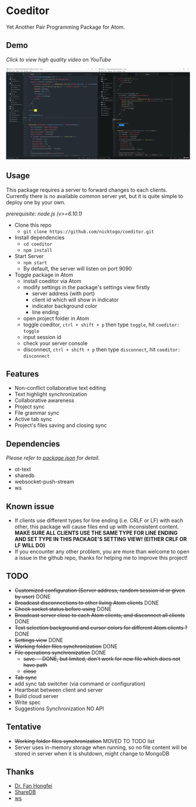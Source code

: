# Coeditor

Yet Another Pair Programming Package for Atom.

## Demo
_Click to view high quality video on YouTube_

[![demo](demo.gif)](https://youtu.be/EOCw2HfRxZE)

## Usage
This package requires a server to forward changes to each clients.
Currently there is no available common server yet, but it is quite simple to deploy one by your own.

_prerequisite: node.js (v>=6.10.1)_

+ Clone this repo
  - `git clone https://github.com/nicktogo/coeditor.git`  
+ Install dependencies
  - `cd coeditor`
  - `npm install`
+ Start Server
  - `npm start`
  - By default, the server will listen on port 9090
+ Toggle package in Atom
  - install coeditor via Atom
  - modify settings in the package's settings view firstly
    - server address (with port)
    - client id which will show in indicator
    - indicator background color
    - line ending
  - open project folder in Atom
  - toggle coeditor, `ctrl + shift + p` then type `toggle`, hit `coeditor: toggle`
  - input session id
  - check your server console
  - disconnect, `ctrl + shift + p` then type `disconnect`, hit `coeditor: disconnect`

## Features
+ Non-conflict collaborative text editing
+ Text highlight synchronization
+ Collaborative awareness
+ Project sync
+ File grammar sync
+ Active tab sync
+ Project's files saving and closing sync

## Dependencies
_Please refer to [package.json](/package.json) for detail._
+ ot-text
+ sharedb
+ websocket-push-stream
+ ws

## Known issue
+ If clients use different types for line ending (i.e. CRLF or LF) with each other, this package will cause files end up with inconsistent content.
**MAKE SURE ALL CLIENTS USE THE SAME TYPE FOR LINE ENDING AND SET TYPE IN THIS PACKAGE'S SETTING VIEW! (EITHER CRLF OR LF WILL DO)**
+ If you encounter any other problem, you are more than welcome to open a issue in the github repo, thanks for helping me to improve this project!

## TODO
+ ~~Customized configuration (Server address, random session id or given by user)~~ DONE
+ ~~Broadcast disconnections to other living Atom clients~~ DONE
+ ~~Check socket status before using~~ DONE
+ ~~Broadcast server close to each Atom clients, and disconnect all clients~~ DONE
+ ~~Text selection background and cursor colors for different Atom clients ?~~ DONE  
+ ~~Settings view~~ DONE
+ ~~Working folder files synchronization~~ DONE
+ ~~File operations synchronization~~ DONE
  - ~~save -- DONE, but limited, don't work for new file which does not have path~~
  - ~~close~~
+ ~~Tab sync~~
+ add sync tab switcher (via command or configuration)
+ Heartbeat between client and server
+ Build cloud server
+ Write spec
+ Suggestions Synchronization NO API

## Tentative
+ ~~Working folder files synchronization~~ MOVED TO TODO list
+ Server uses in-memory storage when running, so no file content will be stored in server when it is shutdown, might change to MongoDB

## Thanks
+ [Dr. Fan Hongfei](http://sse.tongji.edu.cn/Data/View/3145)
+ [ShareDB](https://github.com/share/sharedb)
+ [ws](https://github.com/websockets/ws)
